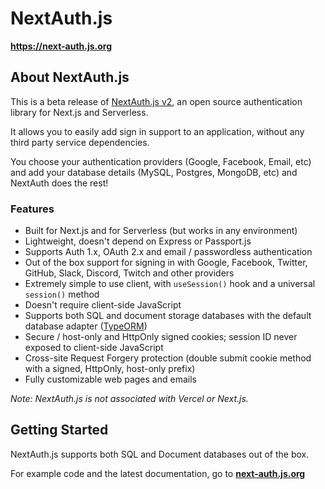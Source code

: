 # NextAuth.js

**https://next-auth.js.org**

## About NextAuth.js

This is a beta release of [NextAuth.js v2](https://github.com/iaincollins/next-auth/), an open source authentication library for Next.js and Serverless.

It allows you to easily add sign in support to an application, without any third party service dependencies.
 
You choose your authentication providers (Google, Facebook, Email, etc) and add your database details (MySQL, Postgres, MongoDB, etc) and NextAuth does the rest!

### Features

* Built for Next.js and for Serverless (but works in any environment)
* Lightweight, doesn't depend on Express or Passport.js
* Supports Auth 1.x, OAuth 2.x and email / passwordless authentication 
* Out of the box support for signing in with Google, Facebook, Twitter, GitHub, Slack, Discord, Twitch and other providers
* Extremely simple to use client, with `useSession()` hook and a universal `session()` method
* Doesn't require client-side JavaScript
* Supports both SQL and document storage databases with the default database adapter ([TypeORM](https://typeorm.io/))
* Secure / host-only and HttpOnly signed cookies; session ID never exposed to client-side JavaScript
* Cross-site Request Forgery protection (double submit cookie method with a signed, HttpOnly, host-only prefix)
* Fully customizable web pages and emails

*Note: NextAuth.js is not associated with Vercel or Next.js.*

## Getting Started

NextAuth.js supports both SQL and Document databases out of the box.

For example code and the latest documentation, go to [**next-auth.js.org**](https://next-auth.js.org)
